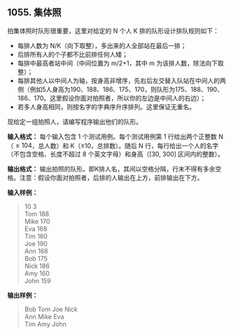 ﻿## 1055. 集体照
拍集体照时队形很重要，这里对给定的 N 个人 K 排的队形设计排队规则如下：
- 每排人数为 N/K（向下取整），多出来的人全部站在最后一排；
- 后排所有人的个子都不比前排任何人矮；
- 每排中最高者站中间（中间位置为 m/2+1，其中 m 为该排人数，除法向下取整）；
- 每排其他人以中间人为轴，按身高非增序，先右后左交替入队站在中间人的两侧（例如5人身高为190、188、186、175、170，则队形为175、188、190、186、170。这里假设你面对拍照者，所以你的左边是中间人的右边）；
- 若多人身高相同，则按名字的字典序升序排列。这里保证无重名。

现给定一组拍照人，请编写程序输出他们的队形。

**输入格式：**
每个输入包含 1 个测试用例。每个测试用例第 1 行给出两个正整数 N（$≤10^​4$，总人数）和 K（≤10，总排数）。随后 N 行，每行给出一个人的名字（不包含空格、长度不超过 8 个英文字母）和身高（\[30, 300] 区间内的整数）。

**输出格式：**
输出拍照的队形。即K排人名，其间以空格分隔，行末不得有多余空格。注意：假设你面对拍照者，后排的人输出在上方，前排输出在下方。

**输入样例：**
>10 3  
Tom 188  
Mike 170  
Eva 168  
Tim 160  
Joe 190  
Ann 168  
Bob 175  
Nick 186  
Amy 160  
John 159  

**输出样例：**
>Bob Tom Joe Nick  
Ann Mike Eva  
Tim Amy John  